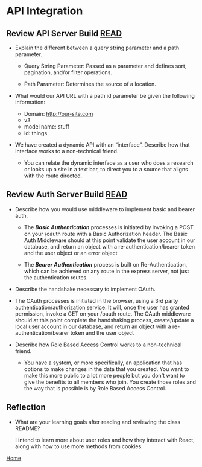 # API Integration

## Review API Server Build [READ](https://codefellows.github.io/code-401-javascript-guide/curriculum/apps-and-libraries/api-server/)

- Explain the different between a query string parameter and a path parameter.

  - Query String Parameter: Passed as a parameter and defines sort, pagination, and/or filter operations.

  - Path Parameter: Determines the source of a location.

- What would our API URL with a path id parameter be given the following information:
  - Domain: http://our-site.com
  - v3
  - model name: stuff
  - id: things

- We have created a dynamic API with an “interface”. Describe how that interface works to a non-technical friend.

  - You can relate the dynamic interface as a user who does a research or looks up a site in a text bar, to direct you to a source that aligns with the route directed.

## Review Auth Server Build [READ](https://codefellows.github.io/code-401-javascript-guide/curriculum/apps-and-libraries/auth-server/)

- Describe how you would use middleware to implement basic and bearer auth.

  - The ***Basic Authentication*** processes is initiated by invoking a POST on your /oauth route with a Basic Authorization header. The Basic Auth Middleware should at this point validate the user account in our database, and return an object with a re-authentication/bearer token and the user object or an error object

  - The ***Bearer Authentication*** process is built on Re-Authentication, which can be achieved on any route in the express server, not just the authentication routes.

- Describe the handshake necessary to implement OAuth.

- The OAuth processes is initiated in the browser, using a 3rd party authentication/authorization service. It will, once the user has granted permission, invoke a GET on your /oauth route. The OAuth middleware should at this point complete the handshaking process, create/update a local user account in our database, and return an object with a re-authentication/bearer token and the user object

- Describe how Role Based Access Control works to a non-technical friend.

  - You have a system, or more specifically, an application that has options to make changes in the data that you created. You want to make this more public to a lot more people but you don't want to give the benefits to all members who join. You create those roles and the way that is possible is by Role Based Access Control.

## Reflection

- What are your learning goals after reading and reviewing the class README?

   I intend to learn more about user roles and how they interact with React, along with how to use more methods from cookies.

[Home](https://keelen-fisher.github.io/new-repository/)
